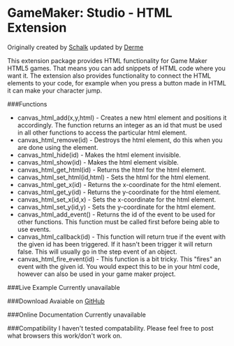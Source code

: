 GameMaker: Studio - HTML Extension
===

Originally created by [Schalk](http://gmc.yoyogames.com/index.php?showuser=99569) updated by [Derme](http://gmc.yoyogames.com/index.php?showuser=125302)

This extension package provides HTML functionality for Game Maker HTML5 games. That means you can add snippets of HTML code where you want it. The extension also provides functionality to connect the HTML elements to your code, for example when you press a button made in HTML it can make your character jump.

###Functions
* canvas_html_add(x,y,html) - Creates a new html element and positions it accordingly. The function returns an integer as an id that must be used in all other functions to access the particular html element.
* canvas_html_remove(id) - Destroys the html element, do this when you are done using the element.
* canvas_html_hide(id) - Makes the html element invisible.
* canvas_html_show(id) - Makes the html element visible.
* canvas_html_get_html(id) - Returns the html for the html element.
* canvas_html_set_html(id,html) - Sets the html for the html element.
* canvas_html_get_x(id) - Returns the x-coordinate for the html element.
* canvas_html_get_y(id) - Returns the y-coordinate for the html element.
* canvas_html_set_x(id,x) - Sets the x-coordinate for the html element.
* canvas_html_set_y(id,y) - Sets the y-coordinate for the html element.
* canvas_html_add_event() - Returns the id of the event to be used for other functions. This function must be called first before being able to use events.
* canvas_html_callback(id) - This function will return true if the event with the given id has been triggered. If it hasn't been trigger it will return false. This will usually go in the step event of an object.
* canvas_html_fire_event(id) - This function is a bit tricky. This "fires" an event with the given id. You would expect this to be in your html code, however can also be used in your game maker project.

###Live Example
Currently unavailable

###Download
Avaiable on [GitHub](https://github.com/derme302/gmh)

###Online Documentation
Currently unavailable

###Compatibility
I haven't tested compatability. Please feel free to post what browsers this work/don't work on.
